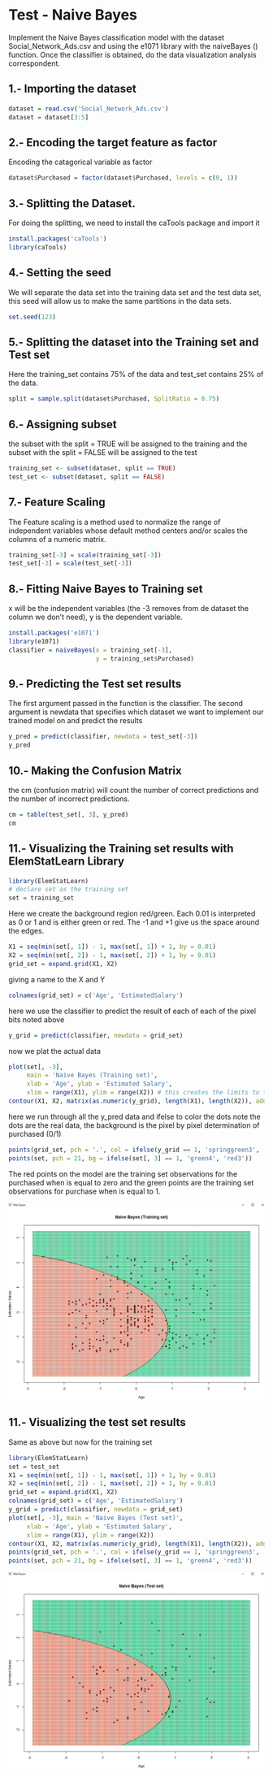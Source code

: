 # Test - Naive Bayes

Implement the Naive Bayes classification model with the dataset Social_Network_Ads.csv and using the e1071 library with the naiveBayes () function. Once the classifier is obtained, do the data visualization analysis
correspondent.
## 1.- Importing the dataset
```r
dataset = read.csv('Social_Network_Ads.csv')
dataset = dataset[3:5]
```
## 2.- Encoding the target feature as factor
Encoding the catagorical variable as factor
```r
dataset$Purchased = factor(dataset$Purchased, levels = c(0, 1))
```
## 3.- Splitting the Dataset.
For doing the splitting, we need to install the caTools package and import it
```r
install.packages('caTools')
library(caTools)
```
## 4.- Setting the seed
We will separate the data set into the training data set and the test data set, this seed will allow us to make the same partitions in the data sets.
```r
set.seed(123)
```
## 5.- Splitting the dataset into the Training set and Test set
Here the training_set contains 75% of the data and test_set contains 25% of the data.
```r
split = sample.split(dataset$Purchased, SplitRatio = 0.75)
```
## 6.- Assigning subset
the subset with the split = TRUE will be assigned to the training and the subset with the split = FALSE will be assigned to the test
```r
training_set <- subset(dataset, split == TRUE)
test_set <- subset(dataset, split == FALSE)
```
## 7.- Feature Scaling
The Feature scaling is a method used to normalize the range of independent variables whose default method centers and/or scales the columns of a numeric matrix.
```r
training_set[-3] = scale(training_set[-3])
test_set[-3] = scale(test_set[-3])
```
## 8.- Fitting Naive Bayes to Training set
x will be the independent variables (the -3 removes from de dataset the column we don’t need), y is the dependent variable.
```r
install.packages('e1071')
library(e1071)
classifier = naiveBayes(x = training_set[-3],
                        y = training_set$Purchased)
```
## 9.- Predicting the Test set results
The first argument passed in the function is the classifier. The second argument is newdata that specifies which dataset we want to implement our trained model on and predict the results
```r
y_pred = predict(classifier, newdata = test_set[-3])
y_pred
```
## 10.- Making the Confusion Matrix
the cm (confusion matrix) will count the number of correct predictions and the number of incorrect predictions.
```r
cm = table(test_set[, 3], y_pred)
cm
```
## 11.- Visualizing the Training set results with ElemStatLearn Library
```r
library(ElemStatLearn)
# declare set as the training set
set = training_set
```
Here we create the background region red/green. Each 0.01 is interpreted as 0 or 1 and is either green or red. The -1 and +1 give us the space around the edges.
```r
X1 = seq(min(set[, 1]) - 1, max(set[, 1]) + 1, by = 0.01)
X2 = seq(min(set[, 2]) - 1, max(set[, 2]) + 1, by = 0.01)
grid_set = expand.grid(X1, X2)
```
giving a name to the X and Y 
```r
colnames(grid_set) = c('Age', 'EstimatedSalary')
```
here we use the classifier to predict the result of each of each of the pixel bits noted above
```r
y_grid = predict(classifier, newdata = grid_set)
```
now we plat the actual data
```r
plot(set[, -3],
     main = 'Naive Bayes (Training set)',
     xlab = 'Age', ylab = 'Estimated Salary',
     xlim = range(X1), ylim = range(X2)) # this creates the limits to the values plotted and it creates the line between green and red
contour(X1, X2, matrix(as.numeric(y_grid), length(X1), length(X2)), add = TRUE)
```
here we run through all the y_pred data and ifelse to color the dots
note the dots are the real data, the background is the pixel by pixel determination of purchased (0/1)
```r
points(grid_set, pch = '.', col = ifelse(y_grid == 1, 'springgreen3', 'tomato'))
points(set, pch = 21, bg = ifelse(set[, 3] == 1, 'green4', 'red3'))
```
The red points on the model are the training set observations for the purchased when is equal to zero and the green points are the training set observations for purchase when is equal to 1.

![imagen](https://github.com/JDavidDiaz/DataMining/blob/Unit_3/Resources/Test_Resource1.jpg)

## 11.- Visualizing the test set results 
Same as above but now for the training set
```r
library(ElemStatLearn)
set = test_set
X1 = seq(min(set[, 1]) - 1, max(set[, 1]) + 1, by = 0.01)
X2 = seq(min(set[, 2]) - 1, max(set[, 2]) + 1, by = 0.01)
grid_set = expand.grid(X1, X2)
colnames(grid_set) = c('Age', 'EstimatedSalary')
y_grid = predict(classifier, newdata = grid_set)
plot(set[, -3], main = 'Naive Bayes (Test set)',
     xlab = 'Age', ylab = 'Estimated Salary',
     xlim = range(X1), ylim = range(X2))
contour(X1, X2, matrix(as.numeric(y_grid), length(X1), length(X2)), add = TRUE)
points(grid_set, pch = '.', col = ifelse(y_grid == 1, 'springgreen3', 'tomato'))
points(set, pch = 21, bg = ifelse(set[, 3] == 1, 'green4', 'red3'))
```
![imagen](https://github.com/JDavidDiaz/DataMining/blob/Unit_3/Resources/Test_Resource2.jpg)